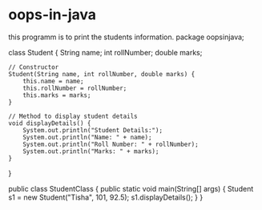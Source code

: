 # oops-in-java
this programm is to print the students information.
package oopsinjava;

class Student {
    String name;
    int rollNumber;
    double marks;

    // Constructor
    Student(String name, int rollNumber, double marks) {
        this.name = name;
        this.rollNumber = rollNumber;
        this.marks = marks;
    }

    // Method to display student details
    void displayDetails() {
        System.out.println("Student Details:");
        System.out.println("Name: " + name);
        System.out.println("Roll Number: " + rollNumber);
        System.out.println("Marks: " + marks);
    }
}

public class StudentClass {
    public static void main(String[] args) {
        Student s1 = new Student("Tisha", 101, 92.5);
        s1.displayDetails();
    }
}

